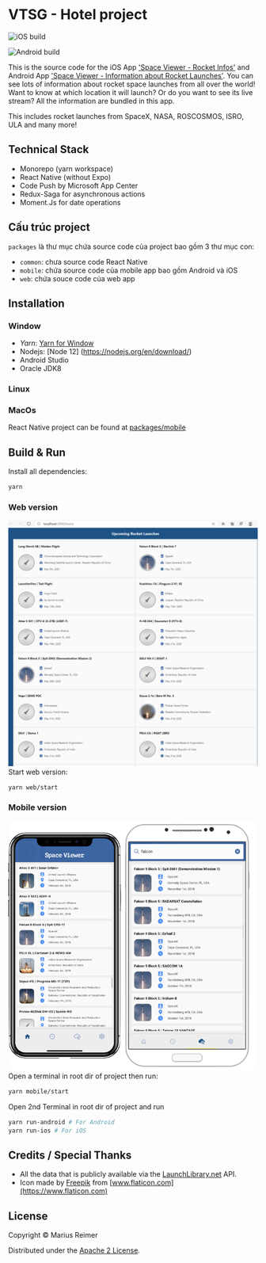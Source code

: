 # VTSG - Hotel project

![iOS build](https://github.com/nvtienanh/react-native-cicd-template/workflows/iOS/badge.svg)

![Android build](https://github.com/nvtienanh/react-native-cicd-template/workflows/Android/badge.svg)

This is the source code for the iOS App ['Space Viewer - Rocket Infos'](https://itunes.apple.com/us/app/space-viewer-rocket-infos/id1434055829?ls=1&mt=8) and Android App ['Space Viewer - Information about Rocket Launches'](https://play.google.com/store/apps/details?id=com.mariusreimer.spaceviewer). You can see lots of information about rocket space launches from all over the world! Want to know at which location it will launch? Or do you want to see its live stream? All the information are bundled in this app.

This includes rocket launches from SpaceX, NASA, ROSCOSMOS, ISRO, ULA and many more!



## Technical Stack

* Monorepo (yarn workspace)
* React Native (without Expo)
* Code Push by Microsoft App Center
* Redux-Saga for asynchronous actions
* Moment.Js for date operations

## Cấu trúc project
`packages` là thư mục chứa source code của project bao gồm 3 thư mục con:
- `common`: chưa source code React Native
- `mobile`: chứa source code của mobile app bao gồm Android và iOS
- `web`: chứa souce code của web app


## Installation
### Window
- *Yarn*: [Yarn for Window](https://classic.yarnpkg.com/en/docs/install/#windows-stable)
- Nodejs: [Node 12] (https://nodejs.org/en/download/)
- Android Studio
- Oracle JDK8
### Linux

### MacOs

React Native project can be found at [packages/mobile](packages/mobile)

## Build & Run
Install all dependencies:
```bash
yarn
```
### Web version
![space-viewer](packages/web/mockup.png)
Start web version:
```bash
yarn web/start
```
### Mobile version
![space-viewer](packages/mobile/mockup.png)
Open a terminal in root dir of project then run:
```bash
yarn mobile/start
```
Open 2nd Terminal in root dir of project and run
```bash
yarn run-android # For Android
yarn run-ios # For iOS
```

## Credits / Special Thanks

* All the data that is publicly available via the [LaunchLibrary.net](https://launchlibrary.net) API.
* Icon made by [Freepik](https://www.freepik.com) from [www.flaticon.com](https://www.flaticon.com)

## License
Copyright © Marius Reimer

Distributed under the [Apache 2 License](http://www.apache.org/licenses/LICENSE-2.0.html).
